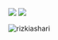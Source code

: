 <div>
  <img src="https://github-readme-stats.vercel.app/api?username=rizkiashari&show_icons=true&theme=radical"/>
  <img  src="https://github-readme-stats.vercel.app/api/top-langs/?username=rizkiashari&layout=compact"/>
</div>

<p><img align="center" src="https://github-readme-streak-stats.herokuapp.com/?user=rizkiashari&" alt="rizkiashari" /></p>
